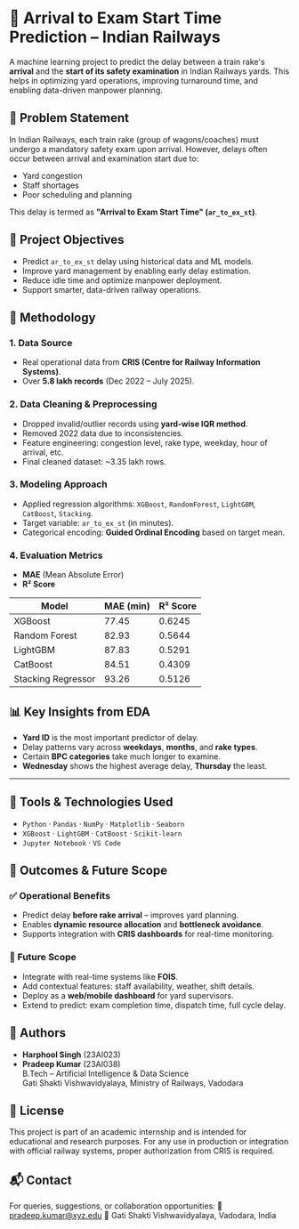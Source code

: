 # 🚆 Arrival to Exam Start Time Prediction – Indian Railways

A machine learning project to predict the delay between a train rake's **arrival** and the **start of its safety examination** in Indian Railways yards. This helps in optimizing yard operations, improving turnaround time, and enabling data-driven manpower planning.


## 📌 Problem Statement

In Indian Railways, each train rake (group of wagons/coaches) must undergo a mandatory safety exam upon arrival. However, delays often occur between arrival and examination start due to:
- Yard congestion
- Staff shortages
- Poor scheduling and planning

This delay is termed as **"Arrival to Exam Start Time" (`ar_to_ex_st`)**.


## 🎯 Project Objectives

- Predict `ar_to_ex_st` delay using historical data and ML models.
- Improve yard management by enabling early delay estimation.
- Reduce idle time and optimize manpower deployment.
- Support smarter, data-driven railway operations.


## 🧠 Methodology

### 1. **Data Source**
- Real operational data from **CRIS (Centre for Railway Information Systems)**.
- Over **5.8 lakh records** (Dec 2022 – July 2025).

### 2. **Data Cleaning & Preprocessing**
- Dropped invalid/outlier records using **yard-wise IQR method**.
- Removed 2022 data due to inconsistencies.
- Feature engineering: congestion level, rake type, weekday, hour of arrival, etc.
- Final cleaned dataset: ~3.35 lakh rows.

### 3. **Modeling Approach**
- Applied regression algorithms: `XGBoost`, `RandomForest`, `LightGBM`, `CatBoost`, `Stacking`.
- Target variable: `ar_to_ex_st` (in minutes).
- Categorical encoding: **Guided Ordinal Encoding** based on target mean.

### 4. **Evaluation Metrics**
- **MAE** (Mean Absolute Error)
- **R² Score**

| Model               | MAE (min) | R² Score |
|--------------------|-----------|----------|
| XGBoost            | 77.45     | 0.6245   |
| Random Forest      | 82.93     | 0.5644   |
| LightGBM           | 87.83     | 0.5291   |
| CatBoost           | 84.51     | 0.4309   |
| Stacking Regressor | 93.26     | 0.5126   |


## 📊 Key Insights from EDA

- **Yard ID** is the most important predictor of delay.
- Delay patterns vary across **weekdays**, **months**, and **rake types**.
- Certain **BPC categories** take much longer to examine.
- **Wednesday** shows the highest average delay, **Thursday** the least.

---

## 🔧 Tools & Technologies Used

- `Python` · `Pandas` · `NumPy` · `Matplotlib` · `Seaborn`
- `XGBoost` · `LightGBM` · `CatBoost` · `Scikit-learn`
- `Jupyter Notebook` · `VS Code`


## 🚀 Outcomes & Future Scope

### ✅ Operational Benefits
- Predict delay **before rake arrival** – improves yard planning.
- Enables **dynamic resource allocation** and **bottleneck avoidance**.
- Supports integration with **CRIS dashboards** for real-time monitoring.

### 🔄 Future Scope
- Integrate with real-time systems like **FOIS**.
- Add contextual features: staff availability, weather, shift details.
- Deploy as a **web/mobile dashboard** for yard supervisors.
- Extend to predict: exam completion time, dispatch time, full cycle delay.


## 👥 Authors

- **Harphool Singh** (23AI023)  
- **Pradeep Kumar** (23AI038)  
B.Tech – Artificial Intelligence & Data Science  
Gati Shakti Vishwavidyalaya, Ministry of Railways, Vadodara


## 📄 License

This project is part of an academic internship and is intended for educational and research purposes. For any use in production or integration with official railway systems, proper authorization from CRIS is required.


## 📬 Contact

For queries, suggestions, or collaboration opportunities:
📧 pradeep.kumar@xyz.edu 
📍 Gati Shakti Vishwavidyalaya, Vadodara, India

